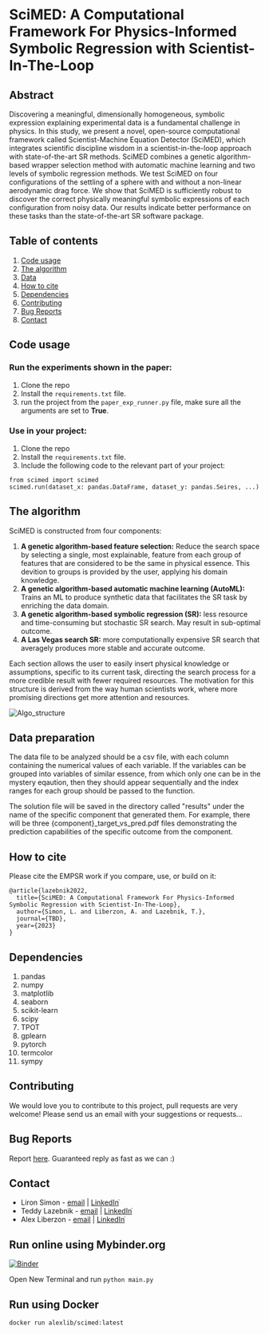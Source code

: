 # SciMED: A Computational Framework For Physics-Informed Symbolic Regression with Scientist-In-The-Loop

## Abstract
Discovering a meaningful, dimensionally homogeneous, symbolic expression explaining
experimental data is a fundamental challenge in physics. In this study, we present a
novel, open-source computational framework called Scientist-Machine Equation
Detector (SciMED), which integrates scientific discipline wisdom in a
scientist-in-the-loop approach with state-of-the-art SR methods. SciMED combines a
genetic algorithm-based wrapper selection method with automatic machine learning
and two levels of symbolic regression methods. We test SciMED on four configurations
of the settling of a sphere with and without a non-linear aerodynamic drag force. We
show that SciMED is sufficiently robust to discover the correct physically meaningful
symbolic expressions of each configuration from noisy data. Our results indicate better
performance on these tasks than the state-of-the-art SR software package.

## Table of contents
1. [Code usage](#code_usage)
2. [The algorithm](#the_algorithm)
3. [Data](#data_preparation)
4. [How to cite](#how_to_cite)
5. [Dependencies](#dependencies)
6. [Contributing](#contributing)
7. [Bug Reports](#bug_reports)
8. [Contact](#contact)

<a name="code_usage"/>

## Code usage
### Run the experiments shown in the paper:
1. Clone the repo 
2. Install the `requirements.txt` file.
3. run the project from the `paper_exp_runner.py` file, make sure all the arguments are set to **True**. 

### Use in your project:
1. Clone the repo 
2. Install the `requirements.txt` file.
3. Include the following code to the relevant part of your project:
```
from scimed import scimed
scimed.run(dataset_x: pandas.DataFrame, dataset_y: pandas.Seires, ...)
```

<a name="the_algorithm"/>

## The algorithm
SciMED is constructed from four components: 
1. **A genetic algorithm-based feature selection:** Reduce the search space by selecting a single, most explainable, feature from each group of features that are considered to be the same in physical essence. This devition to groups is provided by the user, applying his domain knowledge.
2. **A genetic algorithm-based automatic machine learning (AutoML):** Trains an ML to produce synthetic data that facilitates the SR task by enriching the data domain.
3. **A genetic algorithm-based symbolic regression (SR):** less resource and time-consuming but stochastic SR search. May result in sub-optimal outcome.
4. **A Las Vegas search SR:** more computationally expensive SR search that averagely produces more stable and accurate outcome.

Each section allows the user to easily insert physical knowledge or assumptions, specific to its current task, directing the search process for a more credible result 
with fewer required resources. The motivation for this structure is derived from the way human scientists work, where more promising directions get more attention and resources. 

![Algo_structure](https://user-images.githubusercontent.com/72650415/189652380-9a3104d8-dd12-4629-9814-7ae6774babdb.png)

<a name="data_preparation"/>

## Data preparation
The data file to be analyzed should be a csv file, with each column containing the numerical values of each variable. If the variables can be grouped into variables of similar essence, from which only one can be in the mystery eqaution, then they should appear sequentially and the index ranges for each group should be passed to the function.

The solution file will be saved in the directory called "results" under the name of the specific component that generated them. For example, there will be three {component}_target_vs_pred.pdf files demonstrating the prediction capabilities of the specific outcome from the component. 

<a name="how_to_cite"/>

## How to cite
Please cite the EMPSR work if you compare, use, or build on it:
```
@article{lazebnik2022,
  title={SciMED: A Computational Framework For Physics-Informed
Symbolic Regression with Scientist-In-The-Loop},
  author={Simon, L. and Liberzon, A. and Lazebnik, T.},
  journal={TBD},
  year={2023}
}
```

<a name="dependencies"/>

## Dependencies 
1. pandas 
2. numpy 
3. matplotlib 
4. seaborn 
5. scikit-learn 
6. scipy 
7. TPOT 
8. gplearn 
9. pytorch 
10. termcolor 
11. sympy

<a name="contributing"/>

## Contributing
We would love you to contribute to this project, pull requests are very welcome! Please send us an email with your suggestions or requests...

<a name="bug_reports"/>

## Bug Reports
Report [here]("https://github.com/teddy4445/ga_physics/issues"). Guaranteed reply as fast as we can :)

<a name="contact"/>

## Contact
* Liron Simon - [email](mailto:lirons.gb@gmail.com) | [LinkedInֿ](https://www.linkedin.com/in/liron-simon/)
* Teddy Lazebnik - [email](mailto:t.lazebnik@ucl.ac.uk) | [LinkedInֿ](https://www.linkedin.com/in/teddy-lazebnik/)
* Alex Liberzon - [email](mailto:alexlib@tauex.tau.ac.il) | [LinkedInֿ](https://www.linkedin.com/in/alexliberzon/)


## Run online using Mybinder.org

[![Binder](https://mybinder.org/badge_logo.svg)](https://mybinder.org/v2/gh/LironSimon/SciMED/master)

Open New Terminal and run `python main.py`


## Run using Docker

    docker run alexlib/scimed:latest
 

